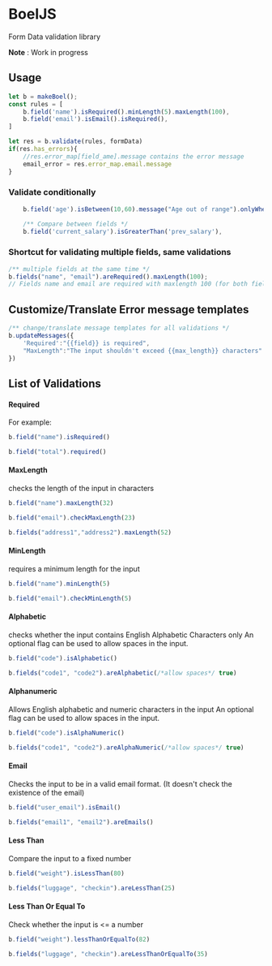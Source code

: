 # BoelJS
Form Data validation library

**Note** : Work in progress

## Usage 

```js
let b = makeBoel();
const rules = [ 
    b.field('name').isRequired().minLength(5).maxLength(100),
    b.field('email').isEmail().isRequired(),
]

let res = b.validate(rules, formData)
if(res.has_errors){
    //res.error_map[field_ame].message contains the error message
    email_error = res.error_map.email.message
}
```
### Validate conditionally

```js
    b.field('age').isBetween(10,60).message("Age out of range").onlyWhen("paying_now==1"),

    /** Compare between fields */
    b.field('current_salary').isGreaterThan('prev_salary'),
```
### Shortcut for validating multiple fields, same validations
```js
/** multiple fields at the same time */
b.fields("name", "email").areRequired().maxLength(100);
// Fields name and email are required with maxlength 100 (for both fields)
```

## Customize/Translate Error message templates

```js
/** change/translate message templates for all validations */
b.updateMessages({
    'Required':"{{field}} is required", 
    "MaxLength":"The input shouldn't exceed {{max_length}} characters"
})

```

## List of Validations

#### Required
For example:

```js
b.field("name").isRequired()

b.field("total").required()
```

#### MaxLength
checks the length of the input in characters
```js
b.field("name").maxLength(32)

b.field("email").checkMaxLength(23)

b.fields("address1","address2").maxLength(52)
```

#### MinLength
requires a minimum length for the input

```js
b.field("name").minLength(5)

b.field("email").checkMinLength(5)
```

#### Alphabetic
checks whether the input contains English Alphabetic Characters only
An optional flag can be used to allow spaces in the input.

```js
b.field("code").isAlphabetic()

b.fields("code1", "code2").areAlphabetic(/*allow spaces*/ true)

```

#### Alphanumeric
Allows English alphabetic and numeric characters in the input
An optional flag can be used to allow spaces in the input.
```js
b.field("code").isAlphaNumeric()

b.fields("code1", "code2").areAlphaNumeric(/*allow spaces*/ true)

```

#### Email
Checks the input to be in a valid email format. (It doesn't check the existence of the email)
```js
b.field("user_email").isEmail()

b.fields("email1", "email2").areEmails()
```

#### Less Than
Compare the input to a fixed number

```js
b.field("weight").isLessThan(80)

b.fields("luggage", "checkin").areLessThan(25)
```

#### Less Than Or Equal To
Check whether the input is <= a number

```js
b.field("weight").lessThanOrEqualTo(82)

b.fields("luggage", "checkin").areLessThanOrEqualTo(35)
```





